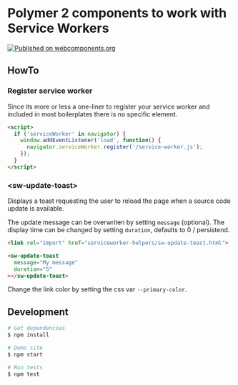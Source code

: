 # Polymer 2 components to work with Service Workers

[![Published on webcomponents.org](https://img.shields.io/badge/webcomponents.org-published-blue.svg)](https://www.webcomponents.org/element/morbidick/serviceworker-helpers)

## HowTo

### Register service worker

Since its more or less a one-liner to register your service worker and included in most boilerplates there is no specific element.

```html
<script>
  if ('serviceWorker' in navigator) {
    window.addEventListener('load', function() {
      navigator.serviceWorker.register('/service-worker.js');
    });
  }
</script>
```

### \<sw-update-toast\>

Displays a toast requesting the user to reload the page when a source code update is available.

The update message can be overwriten by setting `message` (optional). The display time can be changed by setting `duration`, defaults to 0 / persistend.

```html
<link rel="import" href="serviceworker-helpers/sw-update-toast.html">

<sw-update-toast
  message="My message"
  duration="5"
></sw-update-toast>
```

Change the link color by setting the css var `--primary-color`.

## Development

```bash
# Get dependencies
$ npm install

# Demo site
$ npm start

# Run tests
$ npm test
```
